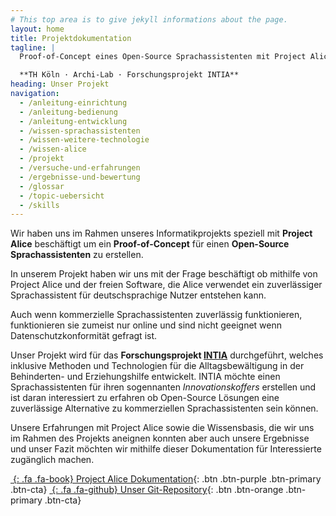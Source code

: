 ```yaml
---
# This top area is to give jekyll informations about the page.
layout: home
title: Projektdokumentation
tagline: |
  Proof-of-Concept eines Open-Source Sprachassistenten mit Project Alice

  **TH Köln · Archi-Lab · Forschungsprojekt INTIA**
heading: Unser Projekt
navigation:
  - /anleitung-einrichtung
  - /anleitung-bedienung
  - /anleitung-entwicklung
  - /wissen-sprachassistenten
  - /wissen-weitere-technologie
  - /wissen-alice
  - /projekt
  - /versuche-und-erfahrungen
  - /ergebnisse-und-bewertung
  - /glossar
  - /topic-uebersicht
  - /skills
---
```


Wir haben uns im Rahmen unseres Informatikprojekts speziell mit **Project Alice** beschäftigt um ein **Proof-of-Concept** für einen **Open-Source Sprachassistenten** zu erstellen.

In unserem Projekt haben wir uns mit der Frage beschäftigt ob mithilfe von Project Alice und der freien Software, die Alice verwendet ein zuverlässiger Sprachassistent für deutschsprachige Nutzer entstehen kann.

Auch wenn kommerzielle Sprachassistenten zuverlässig funktionieren, funktionieren sie zumeist nur online und sind nicht geeignet wenn Datenschutzkonformität gefragt ist.

Unser Projekt wird für das **Forschungsprojekt [INTIA][INTIA]** durchgeführt, welches inklusive Methoden und Technologien für die Alltagsbewältigung in der Behinderten- und Erziehungshilfe entwickelt. INTIA möchte einen Sprachassistenten für ihren sogennanten *Innovationskoffers* erstellen und ist daran interessiert zu erfahren ob Open-Source Lösungen eine zuverlässige Alternative zu kommerziellen Sprachassistenten sein können.

Unsere Erfahrungen mit Project Alice sowie die Wissensbasis, die wir uns im Rahmen des Projekts aneignen konnten aber auch unsere Ergebnisse und unser Fazit möchten wir mithilfe dieser Dokumentation für Interessierte zugänglich machen.

<div class="cta-container">

[*&nbsp;*{: .fa .fa-book} Project Alice Dokumentation][ALICE]{: .btn .btn-purple .btn-primary .btn-cta}
[*&nbsp;*{: .fa .fa-github} Unser Git-Repository][GITHUB]{: .btn .btn-orange .btn-primary .btn-cta}

</div>

[ARCHILAB]: https://www.archi-lab.io/pages/viewpage.action?pageId=41156613
[INTIA]: http://intia.de
[ALICE]: https://docs.projectalice.io/
[GITHUB]: https://github.com/th-koeln-intia/ip-sprachassistent-team5

<link rel="stylesheet" type="text/css" href="/assets/css/index.css">
